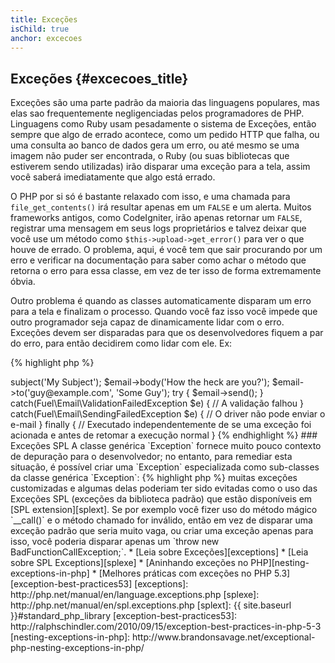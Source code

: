 ```yaml
---
title: Exceções
isChild: true
anchor: excecoes
---
```


## Exceções {#excecoes_title}

Exceções são uma parte padrão da maioria das linguagens populares, mas elas sao frequentemente negligenciadas pelos
programadores de PHP. Linguagens como Ruby usam pesadamente o sistema de Exceções, então sempre que algo de errado
acontece, como um pedido HTTP que falha, ou uma consulta ao banco de dados gera um erro, ou até mesmo se uma imagem
não puder ser encontrada, o Ruby (ou suas bibliotecas que estiverem sendo utilizadas) irão disparar uma exceção para
a tela, assim você saberá imediatamente que algo está errado.

O PHP por si só é bastante relaxado com isso, e uma chamada para `file_get_contents()` irá resultar apenas em um `FALSE`
e um alerta. Muitos frameworks antigos, como CodeIgniter, irão apenas retornar um `FALSE`, registrar
uma mensagem em seus logs proprietários e talvez deixar que você use um método como `$this->upload->get_error()` para
ver o que houve de errado. O problema, aqui, é você tem que sair procurando por um erro e verificar na documentação para
saber como achar o método que retorna o erro para essa classe, em vez de ter isso de forma extremamente óbvia.

Outro problema é quando as classes automaticamente disparam um erro para a tela e finalizam o processo. Quando você
faz isso você impede que outro programador seja capaz de dinamicamente lidar com o erro. Exceções devem ser disparadas
para que os desenvolvedores fiquem a par do erro, para então decidirem como lidar com ele. Ex:

{% highlight php %}
<?php
$email = new Fuel\Email;
$email->subject('My Subject');
$email->body('How the heck are you?');
$email->to('guy@example.com', 'Some Guy');

try
{
    $email->send();
}
catch(Fuel\Email\ValidationFailedException $e)
{
    // A validação falhou
}
catch(Fuel\Email\SendingFailedException $e)
{
    // O driver não pode enviar o e-mail
}
finally
{
    // Executado independentemente de se uma exceção foi acionada e antes de retomar a execução normal
}
{% endhighlight %}

### Exceções SPL

A classe genérica `Exception` fornece muito pouco contexto de depuração para o desenvolvedor; no entanto, para remediar 
esta situação, é possível criar uma `Exception` especializada como sub-classes da classe genérica `Exception`:

{% highlight php %}
<?php
class ValidationException extends Exception {}
{% endhighlight %}

Isso significa que você pode adicionar múltiplos blocos de captura para lidar com diferentes Exceções. Isso pode lhe
levar a criação de <em>muitas</em> exceções customizadas e algumas delas poderiam ter sido evitadas como o uso das
Exceções SPL (exceções da biblioteca padrão) que estão disponíveis em [SPL extension][splext].

Se por exemplo você fizer uso do método mágico `__call()` e o método chamado for inválido, então em vez de disparar
uma exceção padrão que seria muito vaga, ou criar uma exceção apenas para isso, você poderia disparar apenas um
`throw new BadFunctionCallException;`.

* [Leia sobre Exceções][exceptions]
* [Leia sobre SPL Exceptions][splexe]
* [Aninhando exceções no PHP][nesting-exceptions-in-php]
* [Melhores práticas com exceções no PHP 5.3][exception-best-practices53]

[exceptions]: http://php.net/manual/en/language.exceptions.php
[splexe]: http://php.net/manual/en/spl.exceptions.php
[splext]: {{ site.baseurl }}#standard_php_library
[exception-best-practices53]: http://ralphschindler.com/2010/09/15/exception-best-practices-in-php-5-3
[nesting-exceptions-in-php]: http://www.brandonsavage.net/exceptional-php-nesting-exceptions-in-php/